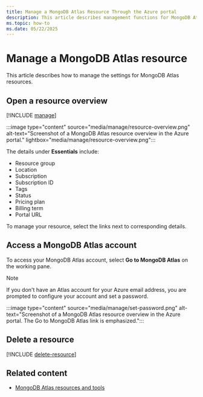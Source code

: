 ```yaml
---
title: Manage a MongoDB Atlas Resource Through the Azure portal
description: This article describes management functions for MongoDB Atlas in the Azure portal.
ms.topic: how-to
ms.date: 05/22/2025
---
```


# Manage a MongoDB Atlas resource

This article describes how to manage the settings for MongoDB Atlas resources.

## Open a resource overview

[!INCLUDE [manage](../includes/manage.md)]

:::image type="content" source="media/manage/resource-overview.png" alt-text="Screenshot of a MongoDB Atlas resource overview in the Azure portal." lightbox="media/manage/resource-overview.png":::

The details under **Essentials** include:

- Resource group
- Location
- Subscription
- Subscription ID
- Tags
- Status
- Pricing plan
- Billing term
- Portal URL

To manage your resource, select the links next to corresponding details.

## Access a MongoDB Atlas account

To access your MongoDB Atlas account, select **Go to MongoDB Atlas** on the working pane.

> [!NOTE]
> If you don't have an Atlas account for your Azure email address, you are prompted to configure your account and set a password.

:::image type="content" source="media/manage/set-password.png" alt-text="Screenshot of a MongoDB Atlas resource overview in the Azure portal. The Go to MongoDB Atlas link is emphasized.":::

## Delete a resource

[!INCLUDE [delete-resource](../includes/delete-resource.md)]

## Related content

- [MongoDB Atlas resources and tools](tools.md)
